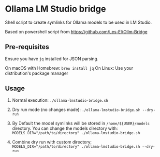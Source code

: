# Ollama LM Studio bridge
Shell script to create symlinks for Ollama models to be used in LM Studio.

Based on powershell script from https://github.com/Les-El/Ollm-Bridge

## Pre-requisites
Ensure you have `jq` installed for JSON parsing.

On macOS with Homebrew: `brew install jq`
On Linux: Use your distribution's package manager

## Usage

   1. Normal execution:
      `./ollama-lmstudio-bridge.sh`

   2. Dry run mode (no changes made):
      `./ollama-lmstudio-bridge.sh --dry-run`

   3. By Default the model symlinks will be stored in  `/home/${USER}/models` directory. 
      You can change the models directory with:
      `MODELS_DIR="/path/to/directory" ./ollama-lmstudio-bridge.sh`

   4. Combine dry run with custom directory:
      `MODELS_DIR="/path/to/directory" ./ollama-lmstudio-bridge.sh --dry-run`